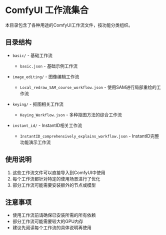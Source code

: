 # ComfyUI 工作流集合

本目录包含了各种用途的ComfyUI工作流文件，按功能分类组织。

## 目录结构

- `basic/` - 基础工作流
  - `basic.json` - 基础示例工作流
  
- `image_editing/` - 图像编辑工作流
  - `Local_redraw_SAM_course_workflow.json` - 使用SAM进行局部重绘的工作流
  
- `keying/` - 抠图相关工作流
  - `Keying_Workflow.json` - 多种抠图方法的综合工作流
  
- `instant_id/` - InstantID相关工作流
  - `InstantID_comprehensively_explains_workflow.json` - InstantID完整功能演示工作流

## 使用说明

1. 这些工作流文件可以直接导入到ComfyUI中使用
2. 每个工作流都针对特定的使用场景进行了优化
3. 部分工作流可能需要安装额外的节点或模型

## 注意事项

- 使用工作流前请确保已安装所需的所有依赖
- 部分工作流可能需要较大的GPU内存
- 建议先阅读每个工作流的具体说明再使用 
